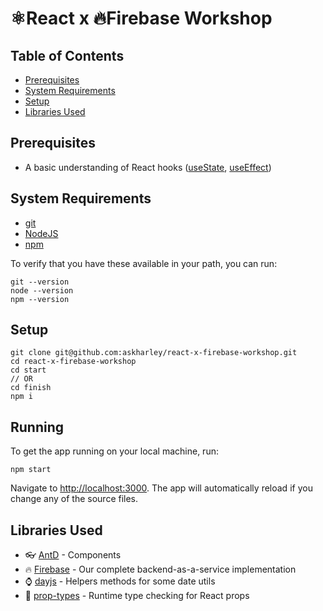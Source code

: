 # ⚛️React x 🔥Firebase Workshop

## Table of Contents

* [Prerequisites](#prerequisites)
* [System Requirements](#system-requirements)
* [Setup](#setup)
* [Libraries Used](#libraries-used)

## Prerequisites
- A basic understanding of React hooks ([useState](https://reactjs.org/docs/hooks-state.html), [useEffect](https://reactjs.org/docs/hooks-effect.html))

## System Requirements

- [git](https://git-scm.com/)
- [NodeJS](https://nodejs.org/en/)
- [npm](https://www.npmjs.com/)

To verify that you have these available in your path, you can run:

```shell
git --version
node --version
npm --version
```

## Setup

```shell
git clone git@github.com:askharley/react-x-firebase-workshop.git
cd react-x-firebase-workshop
cd start
// OR
cd finish
npm i
```

## Running

To get the app running on your local machine, run:

```shell
npm start
```

Navigate to [http://localhost:3000](http://localhost:3000). The app will automatically reload if you change any of the source files.


## Libraries Used

* 👓   [AntD](https://ant.design/components) - Components
* 🔥   [Firebase](https://www.npmjs.com/package/firebase) - Our complete backend-as-a-service implementation
* ⌚  [dayjs](https://www.npmjs.com/package/dayjs) - Helpers methods for some date utils
* 📝  [prop-types](https://www.npmjs.com/package/prop-types) - Runtime type checking for React props